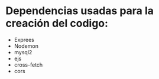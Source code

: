 # Dependencias usadas para la creación del codigo:
- Exprees 
- Nodemon
- mysql2
- ejs
- cross-fetch
- cors
